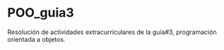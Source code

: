 # POO_guia3
Resolución de actividades extracurriculares de la guía#3, programación orientada a objetos.
